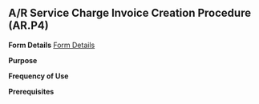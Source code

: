 ## A/R Service Charge Invoice Creation Procedure (AR.P4)
<PageHeader />

**Form Details**
[Form Details](../AR-P4-1/README.md)

**Purpose**

**Frequency of Use**

**Prerequisites**

<badge text= "Version 8.10.57 " vertical="middle" />

<PageFooter />
